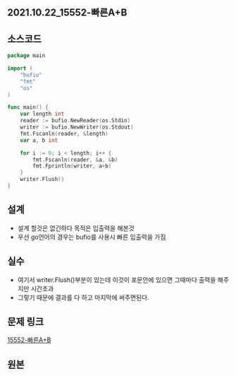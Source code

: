 ## 2021.10.22_15552-빠른A+B

## 소스코드

```go
package main

import (
	"bufio"
	"fmt"
	"os"
)

func main() {
	var length int
	reader := bufio.NewReader(os.Stdin)
	writer := bufio.NewWriter(os.Stdout)
	fmt.Fscanln(reader, &length)
	var a, b int

	for i := 0; i < length; i++ {
		fmt.Fscanln(reader, &a, &b)
		fmt.Fprintln(writer, a+b)
	}
	writer.Flush()
}
```

## 설계

- 설계 할것은 없긴하다 목적은 입출력을 해본것
- 우선 go언어의 경우는 bufio를 사용시 빠른 입출력을 가짐

## 실수

- 여기서 writer.Flush()부분이 있는데 이것이 포문안에 있으면 그때마다 출력을 해주지만 시간초과
- 그렇기 때문에 결과를 다 하고 마지막에 써주면된다.

## 문제 링크

[15552-빠른A+B](https://www.acmicpc.net/problem/15552)

## 원본


